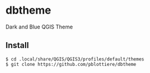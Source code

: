 # dbtheme

Dark and Blue QGIS Theme

## Install

```
$ cd .local/share/QGIS/QGIS3/profiles/default/themes
$ git clone https://github.com/pblottiere/dbtheme
```
